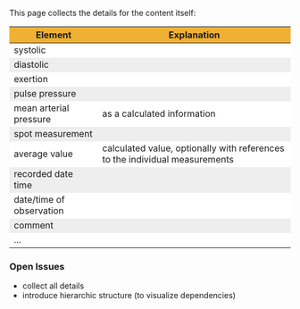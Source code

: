 <style>
table th {background: #f0b033}
table tr:nth-child(even) {background: #EEE}
table tr:nth-child(odd) {background: #FFF}
</style>


This page collects the details for the content itself:

| Element | Explanation |
| --- | --- |
| systolic | 
| diastolic |
| exertion |
| pulse pressure |
| mean arterial pressure | as a calculated information |
| spot measurement | 
| average value | calculated value, optionally with references to the individual measurements |
| recorded date time |
| date/time of observation |
| comment |
| ... |

### Open Issues

* collect all details
* introduce hierarchic structure (to visualize dependencies)




